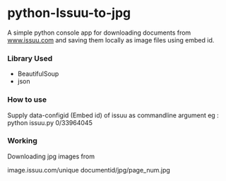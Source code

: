 # python-Issuu-to-jpg
A simple python console app for downloading documents from www.issuu.com and saving them locally as image files using embed id.

### Library Used
- BeautifulSoup
- json

### How to use
Supply data-configid (Embed id) of issuu as commandline argument
eg : python issuu.py 0/33964045

### Working
Downloading jpg images from 

image.issuu.com/unique documentid/jpg/page_num.jpg
